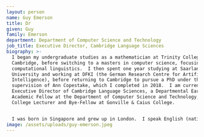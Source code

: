 ```yaml
---
layout: person
name: Guy Emerson
title: Dr
given: Guy
family: Emerson
department: Department of Computer Science and Technology
job_title: Executive Director, Cambridge Language Sciences
biography: >-
  I began my undergraduate studies as a mathematician at Trinity College,
  Cambridge, before switching to a masters in computer science, focusing on
  computational linguistics.  I then spent one year studying at Saarland
  University and working at DFKI (the German Research Centre for Artificial
  Intelligence), before returning to Cambridge to pursue a PhD under the
  supervision of Ann Copestake, which I completed in 2018.  I am currently an
  Executive Director of Cambridge Language Sciences, a Departmental Early-Career
  Academic Fellow at the Department of Computer Science and Technology, and a
  College Lecturer and Bye-Fellow at Gonville & Caius College.


  I was born in Singapore and grew up in London.  I speak English (native), German (fluent), French (fluent), Hokkien (intermediate), Mandarin (intermediate), and bits and pieces of others, including Greek, Georgian, Swedish, Dutch, and Rhine-Franconian.
image: /assets/uploads/guy-emerson.jpeg
---
```

